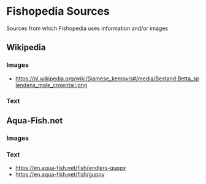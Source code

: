 # Fishopedia Sources
Sources from which Fishopedia uses information and/or images

## Wikipedia
### Images
- https://nl.wikipedia.org/wiki/Siamese_kempvis#/media/Bestand:Betta_splendens_male_crowntail.png

### Text

## Aqua-Fish.net
### Images

### Text
- https://en.aqua-fish.net/fish/endlers-guppy
- https://en.aqua-fish.net/fish/guppy
